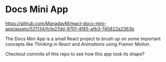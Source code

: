 # Docs Mini App

https://github.com/ManadayM/react-docs-mini-app/assets/521134/fcfe27dd-9701-4f85-afb3-745822a2363b

The Docs Mini App is a small React project to brush up on some important concepts like _Thinking in React_ and _Animations using Framer Motion_.

Checkout commits of this repo to see how this app took its shape?

